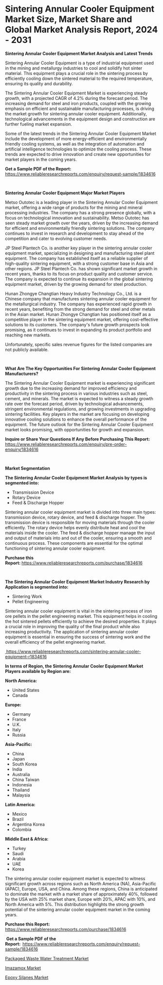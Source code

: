 <p><h1>Sintering Annular Cooler Equipment Market Size, Market Share and Global Market Analysis Report, 2024 - 2031</h1></p><p><strong>Sintering Annular Cooler Equipment Market Analysis and Latest Trends</strong></p>
<p><p>Sintering Annular Cooler Equipment is a type of industrial equipment used in the mining and metallurgy industries to cool and solidify hot sinter material. This equipment plays a crucial role in the sintering process by efficiently cooling down the sintered material to the required temperature, ensuring its quality and durability.</p><p>The Sintering Annular Cooler Equipment Market is experiencing steady growth, with a projected CAGR of 4.2% during the forecast period. The increasing demand for steel and iron products, coupled with the growing emphasis on efficient and sustainable manufacturing processes, is driving the market growth for sintering annular cooler equipment. Additionally, technological advancements in the equipment design and construction are further fueling market expansion.</p><p>Some of the latest trends in the Sintering Annular Cooler Equipment Market include the development of more energy-efficient and environmentally friendly cooling systems, as well as the integration of automation and artificial intelligence technologies to optimize the cooling process. These trends are expected to drive innovation and create new opportunities for market players in the coming years.</p></p>
<p><strong>Get a Sample PDF of the Report:&nbsp;</strong> <a href="https://www.reliableresearchreports.com/enquiry/request-sample/1834616">https://www.reliableresearchreports.com/enquiry/request-sample/1834616</a></p>
<p>&nbsp;</p>
<p><strong>Sintering Annular Cooler Equipment Major Market Players</strong></p>
<p><p>Metso Outotec is a leading player in the Sintering Annular Cooler Equipment market, offering a wide range of products for the mining and mineral processing industries. The company has a strong presence globally, with a focus on technological innovation and sustainability. Metso Outotec has seen steady market growth over the years, driven by the increasing demand for efficient and environmentally friendly sintering solutions. The company continues to invest in research and development to stay ahead of the competition and cater to evolving customer needs.</p><p>JP Steel Plantech Co. is another key player in the sintering annular cooler equipment market, specializing in designing and manufacturing steel plant equipment. The company has established itself as a reliable supplier of high-quality sintering equipment, with a strong customer base in Asia and other regions. JP Steel Plantech Co. has shown significant market growth in recent years, thanks to its focus on product quality and customer service. The company is expected to continue its expansion in the global sintering equipment market, driven by the growing demand for steel production.</p><p>Hunan Zhongye Changtian Heavy Industry Technology Co., Ltd. is a Chinese company that manufactures sintering annular cooler equipment for the metallurgical industry. The company has experienced rapid growth in recent years, benefiting from the strong demand for steel and other metals in the Asian market. Hunan Zhongye Changtian has positioned itself as a competitive player in the sintering equipment market, offering cost-effective solutions to its customers. The company's future growth prospects look promising, as it continues to invest in expanding its product portfolio and reaching new markets.</p><p>Unfortunately, specific sales revenue figures for the listed companies are not publicly available.</p></p>
<p>&nbsp;</p>
<p><strong>What Are The Key Opportunities For Sintering Annular Cooler Equipment Manufacturers?</strong></p>
<p><p>The Sintering Annular Cooler Equipment market is experiencing significant growth due to the increasing demand for improved efficiency and productivity in the sintering process in various industries such as steel, cement, and minerals. The market is expected to witness a steady growth rate over the forecast period, driven by technological advancements, stringent environmental regulations, and growing investments in upgrading sintering facilities. Key players in the market are focusing on developing innovative cooling solutions to enhance the overall performance of the equipment. The future outlook for the Sintering Annular Cooler Equipment market looks promising, with opportunities for growth and expansion.</p></p>
<p><strong>Inquire or Share Your Questions If Any Before Purchasing This Report:</strong> <a href="https://www.reliableresearchreports.com/enquiry/pre-order-enquiry/1834616">https://www.reliableresearchreports.com/enquiry/pre-order-enquiry/1834616</a></p>
<p>&nbsp;</p>
<p><strong>Market Segmentation</strong></p>
<p><strong>The Sintering Annular Cooler Equipment Market Analysis by types is segmented into:</strong></p>
<p><ul><li>Transmission Device</li><li>Rotary Device</li><li>Feed & Discharge Hopper</li></ul></p>
<p><p>Sintering annular cooler equipment market is divided into three main types: transmission device, rotary device, and feed & discharge hopper. The transmission device is responsible for moving materials through the cooler efficiently. The rotary device helps evenly distribute heat and cool the materials inside the cooler. The feed & discharge hopper manage the input and output of materials into and out of the cooler, ensuring a smooth and continuous process. These components are essential for the optimal functioning of sintering annular cooler equipment.</p></p>
<p><strong>Purchase this Report:&nbsp;</strong><a href="https://www.reliableresearchreports.com/purchase/1834616">https://www.reliableresearchreports.com/purchase/1834616</a></p>
<p>&nbsp;</p>
<p><strong>The Sintering Annular Cooler Equipment Market Industry Research by Application is segmented into:</strong></p>
<p><ul><li>Sintering Work</li><li>Pellet Engineering</li></ul></p>
<p><p>Sintering annular cooler equipment is vital in the sintering process of iron ore pellets in the pellet engineering market. This equipment helps in cooling the hot sintered pellets efficiently to achieve the desired properties. It plays a crucial role in improving the quality of the final product while also increasing productivity. The application of sintering annular cooler equipment is essential in ensuring the success of sintering work and the overall efficiency of the pellet engineering market.</p></p>
<p><a href="https://www.reliableresearchreports.com/sintering-annular-cooler-equipment-r1834616">&nbsp;https://www.reliableresearchreports.com/sintering-annular-cooler-equipment-r1834616</a></p>
<p><strong>In terms of Region, the Sintering Annular Cooler Equipment Market Players available by Region are:</strong></p>
<p>
    <p> <strong> North America: </strong>
        <ul>
            <li>United States</li>
            <li>Canada</li>
        </ul>
        </p> 
    <p> <strong> Europe: </strong>
        <ul>
            <li>Germany</li>
            <li>France</li>
            <li>U.K.</li>
            <li>Italy</li>
            <li>Russia</li>
        </ul>
        </p> 
    <p> <strong> Asia-Pacific: </strong>
        <ul>
            <li>China</li>
            <li>Japan</li>
            <li>South Korea</li>
            <li>India</li>
            <li>Australia</li>
            <li>China Taiwan</li>
            <li>Indonesia</li>
            <li>Thailand</li>
            <li>Malaysia</li>
        </ul>
        </p> 
    <p> <strong> Latin America: </strong>
        <ul>
            <li>Mexico</li>
            <li>Brazil</li>
            <li>Argentina Korea</li>
            <li>Colombia</li>
        </ul>
        </p> 
    <p> <strong> Middle East & Africa: </strong>
        <ul>
            <li>Turkey</li>
            <li>Saudi</li>
            <li>Arabia</li>
            <li>UAE</li>
            <li>Korea</li>
        </ul>
    </p>
    </p>
<p><p>The sintering annular cooler equipment market is expected to witness significant growth across regions such as North America (NA), Asia-Pacific (APAC), Europe, USA, and China. Among these regions, China is anticipated to dominate the market with a market share of approximately 40%, followed by the USA with 25% market share, Europe with 20%, APAC with 10%, and North America with 5%. This distribution highlights the strong growth potential of the sintering annular cooler equipment market in the coming years.</p></p>
<p><strong>Purchase this Report: </strong><a href="https://www.reliableresearchreports.com/purchase/1834616">https://www.reliableresearchreports.com/purchase/1834616</a></p>
<p>&nbsp;<strong>Get a Sample PDF of the Report:&nbsp;&nbsp;</strong><a href="https://www.reliableresearchreports.com/enquiry/request-sample/1834616">https://www.reliableresearchreports.com/enquiry/request-sample/1834616</a></p>
<p><strong></strong></p>
<p><p><a href="https://automatic-knee-4c7.notion.site/Decoding-Packaged-Waste-Water-Treatment-Market-Metrics-Market-Share-Trends-and-Growth-Patterns-38171cb7ca574c33bb9350890ce6d764">Packaged Waste Water Treatment Market</a></p><p><a href="https://sulfuric-clavicle-d39.notion.site/Analyzing-Imazamox-Market-Global-Industry-Perspective-and-Forecast-2024-to-2031-6b44757c06984cd78b2cc2130ff7fbbe">Imazamox Market</a></p><p><a href="https://issuu.com/reportprime-2/docs/epoxy-silanes-market-size-2030.pptx">Epoxy Silanes Market</a></p></p>